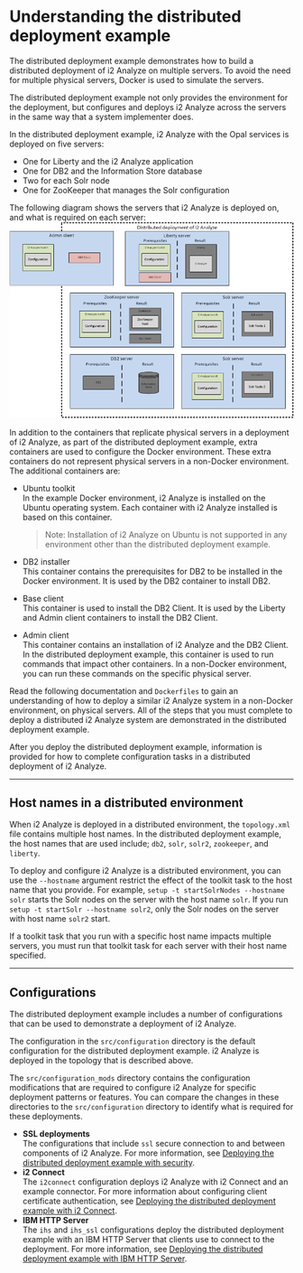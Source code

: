 # Understanding the distributed deployment example
The distributed deployment example demonstrates how to build a distributed deployment of i2 Analyze on multiple servers. To avoid the need for multiple physical servers, Docker is used to simulate the servers.

The distributed deployment example not only provides the environment for the deployment, but configures and deploys i2 Analyze across the servers in the same way that a system implementer does.

In the distributed deployment example, i2 Analyze with the Opal services is deployed on five servers:
- One for Liberty and the i2 Analyze application
- One for DB2 and the Information Store database
- Two for each Solr node
- One for ZooKeeper that manages the Solr configuration

The following diagram shows the servers that i2 Analyze is deployed on, and what is required on each server:
![Distributed deployment server topology](./images/distributed_topology.png)

In addition to the containers that replicate physical servers in a deployment of i2 Analyze, as part of the distributed deployment example, extra containers are used to configure the Docker environment. These extra containers do not represent physical servers in a non-Docker environment. The additional containers are:
- Ubuntu toolkit  
  In the example Docker environment, i2 Analyze is installed on the Ubuntu operating system. Each container with i2 Analyze installed is based on this container.
  >Note: Installation of i2 Analyze on Ubuntu is not supported in any environment other than the distributed deployment example.

- DB2 installer  
  This container contains the prerequisites for DB2 to be installed in the Docker environment. It is used by the DB2 container to install DB2.

- Base client  
  This container is used to install the DB2 Client. It is used by the Liberty and Admin client containers to install the DB2 Client.

- Admin client  
  This container contains an installation of i2 Analyze and the DB2 Client. In the distributed deployment example, this container is used to run commands that impact other containers. In a non-Docker environment, you can run these commands on the specific physical server.

Read the following documentation and `Dockerfiles` to gain an understanding of how to deploy a similar i2 Analyze system in a non-Docker environment, on physical servers. All of the steps that you must complete to deploy a distributed i2 Analyze system are demonstrated in the distributed deployment example.

After you deploy the distributed deployment example, information is provided for how to complete configuration tasks in a distributed deployment of i2 Analyze.

---

## Host names in a distributed environment
When i2 Analyze is deployed in a distributed environment, the `topology.xml` file contains multiple host names. In the distributed deployment example, the host names that are used include; `db2`, `solr`, `solr2`, `zookeeper`, and `liberty`.

To deploy and configure i2 Analyze is a distributed environment, you can use the `--hostname` argument restrict the effect of the toolkit task to the host name that you provide. For example, `setup -t startSolrNodes --hostname solr` starts the Solr nodes on the server with the host name `solr`. If you run `setup -t startSolr --hostname solr2`, only the Solr nodes on the server with host name `solr2` start.

If a toolkit task that you run with a specific host name impacts multiple servers, you must run that toolkit task for each server with their host name specified.

---

## Configurations
The distributed deployment example includes a number of configurations that can be used to demonstrate a deployment of i2 Analyze.

The configuration in the `src/configuration` directory is the default configuration for the distributed deployment example. i2 Analyze is deployed in the topology that is described above.

The `src/configuration_mods` directory contains the configuration modifications that are required to configure i2 Analyze for specific deployment patterns or features. You can compare the changes in these directories to the `src/configuration` directory to identify what is required for these deployments.
- **SSL deployments**  
The configurations that include `ssl` secure connection to and between components of i2 Analyze. For more information, see [Deploying the distributed deployment example with security](securing_ssl.md).
- **i2 Connect**  
The `i2connect` configuration deploys i2 Analyze with i2 Connect and an example connector. For more information about configuring client certificate authentication, see [Deploying the distributed deployment example with i2 Connect](deploy_connect.md).
- **IBM HTTP Server**  
The `ihs` and `ihs_ssl` configurations deploy the distributed deployment example with an IBM HTTP Server that clients use to connect to the deployment. For more information, see [Deploying the distributed deployment example with IBM HTTP Server](deploy_walk_through_http.md).
